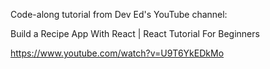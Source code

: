 Code-along tutorial from Dev Ed's YouTube channel:

Build a Recipe App With React | React Tutorial For Beginners

https://www.youtube.com/watch?v=U9T6YkEDkMo
